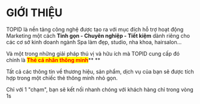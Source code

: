 # GIỚI THIỆU

TOPID là nền tảng công nghệ được tạo ra với mục đích hỗ trợ hoạt động Marketing một cách **Tinh gọn - Chuyên nghiệp - Tiết kiệm** dành riêng cho các cơ sở kinh doanh ngành Spa làm đẹp, studio, nha khoa, hairsalon...

Và một trong những giải pháp thú vị và hữu ích mà TOPID cung cấp đó chính là <mark style="color:red;">**Thẻ cá nhân thông minh**</mark>** **&#x20;

Tất cả các thông tin về thương hiệu, sản phẩm, dịch vụ của bạn sẽ được tích hợp trong một chiếc thẻ thông minh nhỏ gọn.

Chỉ với 1 "chạm", bạn sẽ kết nối nhanh chóng với khách hàng chỉ trong vòng 1s
